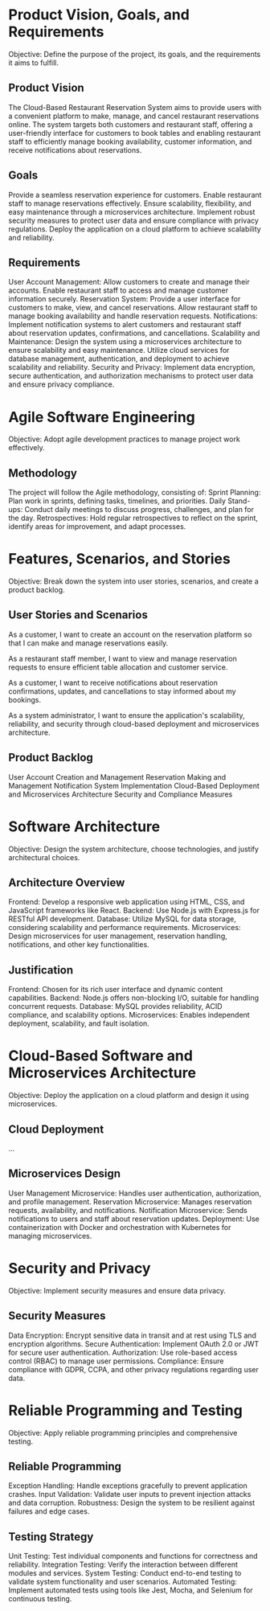 # Product Vision, Goals, and Requirements

Objective: Define the purpose of the project, its goals, and the requirements it aims to fulfill.

## Product Vision

The Cloud-Based Restaurant Reservation System aims to provide users with a convenient platform to make, manage, and cancel restaurant reservations online. The system targets both customers and restaurant staff, offering a user-friendly interface for customers to book tables and enabling restaurant staff to efficiently manage booking availability, customer information, and receive notifications about reservations.


## Goals

Provide a seamless reservation experience for customers.
Enable restaurant staff to manage reservations effectively.
Ensure scalability, flexibility, and easy maintenance through a microservices architecture.
Implement robust security measures to protect user data and ensure compliance with privacy regulations.
Deploy the application on a cloud platform to achieve scalability and reliability.


## Requirements

User Account Management:
Allow customers to create and manage their accounts.
Enable restaurant staff to access and manage customer information securely.
Reservation System:
Provide a user interface for customers to make, view, and cancel reservations.
Allow restaurant staff to manage booking availability and handle reservation requests.
Notifications:
Implement notification systems to alert customers and restaurant staff about reservation updates, confirmations, and cancellations.
Scalability and Maintenance:
Design the system using a microservices architecture to ensure scalability and easy maintenance.
Utilize cloud services for database management, authentication, and deployment to achieve scalability and reliability.
Security and Privacy:
Implement data encryption, secure authentication, and authorization mechanisms to protect user data and ensure privacy compliance.


# Agile Software Engineering

Objective: Adopt agile development practices to manage project work effectively.

## Methodology

The project will follow the Agile methodology, consisting of:
Sprint Planning: Plan work in sprints, defining tasks, timelines, and priorities.
Daily Stand-ups: Conduct daily meetings to discuss progress, challenges, and plan for the day.
Retrospectives: Hold regular retrospectives to reflect on the sprint, identify areas for improvement, and adapt processes.


# Features, Scenarios, and Stories

Objective: Break down the system into user stories, scenarios, and create a product backlog.

## User Stories and Scenarios

As a customer, I want to create an account on the reservation platform so that I can make and manage reservations easily.

As a restaurant staff member, I want to view and manage reservation requests to ensure efficient table allocation and customer service.

As a customer, I want to receive notifications about reservation confirmations, updates, and cancellations to stay informed about my bookings.

As a system administrator, I want to ensure the application's scalability, reliability, and security through cloud-based deployment and microservices architecture.


## Product Backlog

User Account Creation and Management
Reservation Making and Management
Notification System Implementation
Cloud-Based Deployment and Microservices Architecture
Security and Compliance Measures


# Software Architecture

Objective: Design the system architecture, choose technologies, and justify architectural choices.

## Architecture Overview

Frontend: Develop a responsive web application using HTML, CSS, and JavaScript frameworks like React.
Backend: Use Node.js with Express.js for RESTful API development.
Database: Utilize MySQL for data storage, considering scalability and performance requirements.
Microservices: Design microservices for user management, reservation handling, notifications, and other key functionalities.


## Justification

Frontend: Chosen for its rich user interface and dynamic content capabilities.
Backend: Node.js offers non-blocking I/O, suitable for handling concurrent requests.
Database: MySQL provides reliability, ACID compliance, and scalability options.
Microservices: Enables independent deployment, scalability, and fault isolation.


# Cloud-Based Software and Microservices Architecture

Objective: Deploy the application on a cloud platform and design it using microservices.

## Cloud Deployment

...

## Microservices Design

User Management Microservice: Handles user authentication, authorization, and profile management.
Reservation Microservice: Manages reservation requests, availability, and notifications.
Notification Microservice: Sends notifications to users and staff about reservation updates.
Deployment: Use containerization with Docker and orchestration with Kubernetes for managing microservices.


# Security and Privacy

Objective: Implement security measures and ensure data privacy.

## Security Measures

Data Encryption: Encrypt sensitive data in transit and at rest using TLS and encryption algorithms.
Secure Authentication: Implement OAuth 2.0 or JWT for secure user authentication.
Authorization: Use role-based access control (RBAC) to manage user permissions.
Compliance: Ensure compliance with GDPR, CCPA, and other privacy regulations regarding user data.


# Reliable Programming and Testing

Objective: Apply reliable programming principles and comprehensive testing.

## Reliable Programming

Exception Handling: Handle exceptions gracefully to prevent application crashes.
Input Validation: Validate user inputs to prevent injection attacks and data corruption.
Robustness: Design the system to be resilient against failures and edge cases.


## Testing Strategy

Unit Testing: Test individual components and functions for correctness and reliability.
Integration Testing: Verify the interaction between different modules and services.
System Testing: Conduct end-to-end testing to validate system functionality and user scenarios.
Automated Testing: Implement automated tests using tools like Jest, Mocha, and Selenium for continuous testing.



